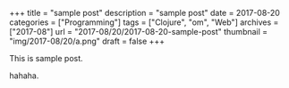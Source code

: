 +++
title = "sample post"
description = "sample post"
date = 2017-08-20
categories = ["Programming"]
tags = ["Clojure", "om", "Web"]
archives = ["2017-08"]
url = "2017-08/20/2017-08-20-sample-post"
thumbnail = "img/2017-08/20/a.png"
draft = false
+++

This is sample post.

<!--more-->

hahaha.

